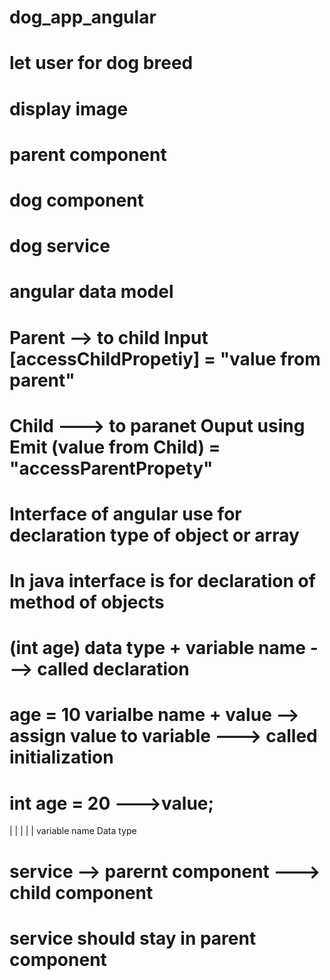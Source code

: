 # dog_app_angular


# let user for dog breed
# display image 

# parent component
# dog component
# dog service

# angular data model
# Parent --> to child Input [accessChildPropetiy] = "value from parent"

# Child ---> to paranet Ouput using Emit (value from Child) = "accessParentPropety"

# Interface of angular use for declaration type of object or array

# In java interface is for declaration of method of objects


# (int age) data type + variable name ---> called declaration
#  age = 10 varialbe name + value --> assign value to variable ---> called initialization

# int age = 20 --->value;
   |   |
   |   |
   |   variable name 
Data type


# service --> parernt component ---> child component
# service should stay in parent component
